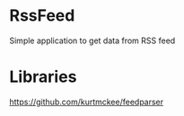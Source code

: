 # RssFeed

Simple application to get data from RSS feed

# Libraries

https://github.com/kurtmckee/feedparser
